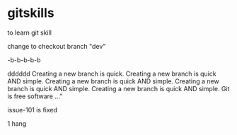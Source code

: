 # gitskills
to learn git skill

change to checkout branch "dev"

-b-b-b-b-b



dddddd
Creating a new branch is quick.
Creating a new branch is quick AND simple.
Creating a new branch is quick AND simple.
Creating a new branch is quick AND simple.
Creating a new branch is quick AND simple.
Git is free software ...”

issue-101 is fixed

1 hang 
